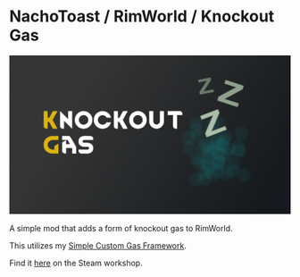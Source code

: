 # NachoToast / RimWorld / Knockout Gas

![image](About/preview.png)

A simple mod that adds a form of knockout gas to RimWorld.

This utilizes my [Simple Custom Gas Framework](https://github.com/NachoToast/SimpleCustomGasFramework).

Find it [here](https://steamcommunity.com/sharedfiles/filedetails/?id=2999456183) on the Steam workshop.
